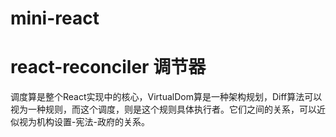 # mini-react

# react-reconciler 调节器
调度算是整个React实现中的核心，VirtualDom算是一种架构规划，Diff算法可以视为一种规则，而这个调度，则是这个规则具体执行者。它们之间的关系，可以近似视为机构设置-宪法-政府的关系。